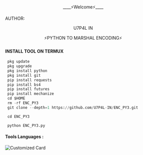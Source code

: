 <p align="center">
____⚡Welcome⚡____


AUTHOR:
<p align="center">
 U7P4L IN

</br>
<p align="center">
      ⚡PYTHON TO MARSHAL ENCODING⚡

</p>
  
#### INSTALL TOOL ON TERMUX
```python
 pkg update
 pkg upgrade
 pkg install python
 pkg install git
 pip install requests
 pip install bs4
 pip install futures
 pip install mechanize
 cd $HOME 
 rm -rf ENC_PY3
 git clone --depth=1 https://github.com/U7P4L-IN/ENC_PY3.git

 cd ENC_PY3

 python ENC_PY3.py
```

#### Tools Languages :

![Customized Card](https://github-readme-stats.vercel.app/api/pin?username=U7P4L-IN&repo=ENC_PY3&title_color=fff&icon_color=f9f9f9&text_color=9f9f9f&bg_color=151515)
